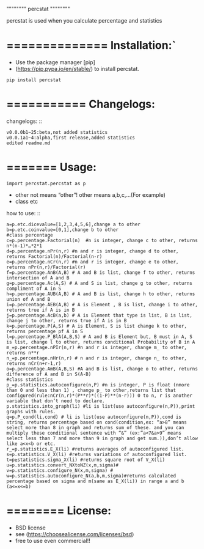 """"""""
percstat
""""""""

percstat is used when you calculate percentage and statistics

==============
Installation:`
==============

- Use the package manager [pip]
- (https://pip.pypa.io/en/stable/) to install percstat.

```
pip install percstat
```

===========
Changelogs:
===========

changelogs:
::

    v0.0.0b1~25:beta,not added statistics
    v0.0.1a1~4:alpha,first release,added statistics
    edited readme.md

=======
Usage:
=======

```
import percstat.percstat as p
```

- other not means “other”! other means a,b,c,…(For example)
- class etc

how to use:
::

    a=p.etc.dicevalue=[1,2,3,4,5,6],change a to other 
    b=p.etc.coinvalue=[0,1],change b to other
    #class percentage
    c=p.percentage.Factorial(n)  #n is integer, change c to other, returns n*(n-1)*…*2*1
    d=p.percentage.nPr(n,r) #n and r is integer, change d to other,  returns Factorial(n)/Factorial(n-r)
    e=p.percentage.nCr(n,r) #n and r is integer, change e to other,  returns nPr(n,r)/Factorial(r)
    f=p.percentage.AnB(A,B) # A and B is list, change f to other, returns intersection of A and B
    g=p.percentage.Ac(A,S) # A and S is list, change g to other, returns compliment of A in S
    h=p.percentage.AUB(A,B) # A and B is list, change h to other, returns union of A and B
    i=p.percentage.AEB(A,B) # A is Element , B is list, change i to other, returns true if A is in B
    j=p.percentage.AcB(a,b) # A is Element that type is list, B is list, change j to other, returns true if A is in B
    k=p.percentage.P(A,S) # A is Element, S is list change k to other, returns percentage pf A in S
    l=p.percentage.P_BlA(A,B,S) # A and B is Element but, B must in A, S is list, change l to other, returns conditional Probability of B in A
    m_=p.percentage.nPIr(n,r) #n and r is integer, change m_ to other, returns n**r
    n_=p.percentage.nHr(n,r) # n and r is integer, change n_ to other, returns nCr(n+r-1,r)
    o=p.percentage.AmB(A,B,S) #A and B is list, change o to other, returns difference of A and B in S(A-B)
    #class statistics
    p_=p.statistics.autoconfigure(n,P) #n is integer, P is float (nmore than 0 and less than 1) , change p_ to other,returns list that configured(rule:nCr(n,r)*(P**r)*((1-P)**(n-r))) 0 to n, r is another variable that don’t need to declare.
    p.statistics.into_graph(li) #li is list(use autoconfigure(n,P)),print   graphs with rules.
    q=p.P_cond(li,cond) # li is list(use autoconfigure(n,P)),cond is string, returns percentage based on cond(condition,ex: “a>8” means select more than 8 in graph and returns sum of these. and you can multiply these conditional sentence with “&” (ex:”a<7&a>9” means select less than 7 and more than 9 in graph and get sum.)),don’t allow like a<x<b or etc.
    r_=p.statistics.E_X(li) #returns averages of autoconfigured list.
    s=p.statistics.V_X(li) #returns variations of autoconfigured list.
    t=p≥statistics.sigma_X(li) #returns square root of V_X(li)
    u=p.statistics.convert_NXtoNZ(x,m,sigma)#
    v=p.statistics.configure_N(x,m,sigma) #
    w=p.statistics.autoconfigure_N(a,b,m,sigma)#returns calculated percentage based on sigma and m(same as E_X(li)) in range a and b (a<=x<=b)

========
License:
========
 - BSD license
 - see (https://choosealicense.com/licenses/bsd)  
 - free to use even commercial!!